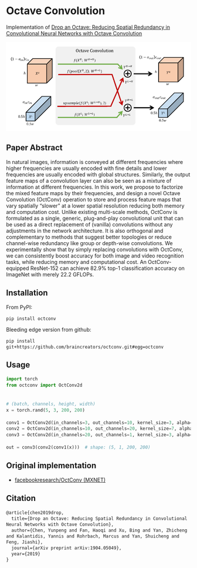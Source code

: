 # Octave Convolution

Implementation of [Drop an Octave: Reducing Spatial Redundancy in
Convolutional Neural Networks with Octave Convolution](https://arxiv.org/pdf/1904.05049.pdf)

![schema](assets/octconv.png)

## Paper Abstract

In natural images, information is conveyed at different frequencies 
where higher frequencies are usually encoded with fine details and 
lower frequencies are usually encoded with global structures. 
Similarly, the output feature maps of a convolution layer can also be 
seen as a mixture of information at different frequencies. 
In this work, we propose to factorize the mixed feature maps by their 
frequencies, and design a novel Octave Convolution (OctConv) operation 
to store and process feature maps that vary spatially “slower” at a lower 
spatial resolution reducing both memory and computation cost. Unlike existing 
multi-scale methods, OctConv is formulated as a single, generic, plug-and-play 
convolutional unit that can be used as a direct replacement 
of (vanilla) convolutions without any adjustments in the network architecture. 
It is also orthogonal and complementary to methods that suggest better 
topologies or reduce channel-wise redundancy like group or depth-wise convolutions. 
We experimentally show that by simply replacing convolutions with OctConv, 
we can consistently boost accuracy for both image and video recognition tasks, 
while reducing memory and computational cost. 
An OctConv-equipped ResNet-152 can achieve 82.9% top-1 classification accuracy on
 ImageNet with merely 22.2 GFLOPs.


## Installation 

From PyPI:

    pip install octconv

Bleeding edge version from github:

    pip install git+https://github.com/braincreators/octconv.git#egg=octconv

## Usage

```python
import torch
from octconv import OctConv2d


# (batch, channels, height, width)
x = torch.rand(5, 3, 200, 200)

conv1 = OctConv2d(in_channels=3, out_channels=10, kernel_size=3, alpha=(0., 0.5), padding=1)
conv2 = OctConv2d(in_channels=10, out_channels=20, kernel_size=7, alpha=(0.5, 0.8), padding=3)
conv3 = OctConv2d(in_channels=20, out_channels=1, kernel_size=3, alpha=(0.8, 0.), padding=1)

out = conv3(conv2(conv1(x)))  # shape: (5, 1, 200, 200)
```

## Original implementation

 - [facebookresearch/OctConv (MXNET)](https://github.com/facebookresearch/OctConv)

## Citation

```
@article{chen2019drop,
  title={Drop an Octave: Reducing Spatial Redundancy in Convolutional Neural Networks with Octave Convolution},
  author={Chen, Yunpeng and Fan, Haoqi and Xu, Bing and Yan, Zhicheng and Kalantidis, Yannis and Rohrbach, Marcus and Yan, Shuicheng and Feng, Jiashi},
  journal={arXiv preprint arXiv:1904.05049},
  year={2019}
}
```
